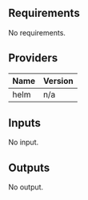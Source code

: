 ## Requirements

No requirements.

## Providers

| Name | Version |
|------|---------|
| helm | n/a |

## Inputs

No input.

## Outputs

No output.

